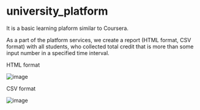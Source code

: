 # university_platform

It is a basic learning plaform similar to Coursera.

As a part of the platform services, we create a report (HTML format, CSV format) with all students, who collected total credit that is more than some input number in a specified time interval.


HTML format 

![image](https://user-images.githubusercontent.com/108976628/223369791-0e4b8be8-4301-4082-9424-cc8c8d9e9542.png)


CSV format 

![image](https://user-images.githubusercontent.com/108976628/223369525-5e531d21-1349-43be-92fa-d9cbfabc7c16.png)
